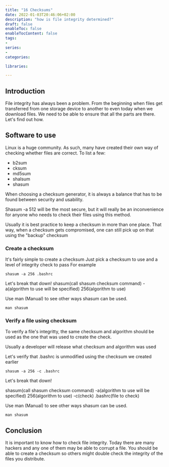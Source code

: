 ```yaml
---
title: "16 Checksums"
date: 2022-01-03T20:46:06+02:00
description: "how is file integrity determined?"
draft: false
enableToc: false
enableTocContent: false
tags:
-
series:
-
categories:

libraries:

---
```


## Introduction

File integrity has always been a problem. From the beginning when files get transferred from one storage device to another to even today when we download files.
We need to be able to ensure that all the parts are there.
Let's find out how.

## Software to use

Linux is a huge community. As such, many have created their own way of checking whether files are correct.
To list a few:

* b2sum
* cksum
* md5sum
* shalsum
* shasum

When choosing a checksum generator, it is always a balance that has to be found between security and usability.

Shasum -a 512 will be the most secure, but it will really be an inconvenience for anyone who needs to check their files using this method.

Usually it is best practice to keep a checksum in more than one place. That way, when a checksum gets compromised, one can still pick up on that using the "backup" checksum

### Create a checksum

It's fairly simple to create a checksum
Just pick a checksum to use and a level of integrity check to pass
For example

```
shasum -a 256 .bashrc
```

Let's break that down!
shasum(call shasum checksum command) -a(algorithm to use will be specified) 256(algorithm to use)

Use man (Manual) to see other ways shasum can be used.

```
man shasum
```

### Verify a file using checksum

To verify a file's integritty, the same checksum and algorithm should be used as the one that was used to create the check.

Usually a developer will release what checksum and algorithm was used

Let's verify that .bashrc is unmodified using the checksum we created earlier

```
shasum -a 256 -c .bashrc
```

Let's break that down!

shasum(call shasum checksum command) -a(algorithm to use will be specified) 256(algorithm to use) -c(check) .bashrc(file to check)

Use man (Manual) to see other ways shasum can be used.

```
man shasum
```

## Conclusion

It is important to know how to check file integrity.
Today there are many hackers and any one of them may be able to corrupt a file.
You should be able to create a checksum so others might double check the integrity of the files you distribute.

